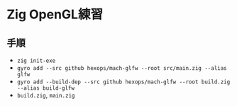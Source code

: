 # Zig OpenGL練習
## 手順

* `zig init-exe`
* `gyro add --src github hexops/mach-glfw --root src/main.zig --alias glfw`
* `gyro add --build-dep --src github hexops/mach-glfw --root build.zig --alias build-glfw`
* `build.zig`, `main.zig`
